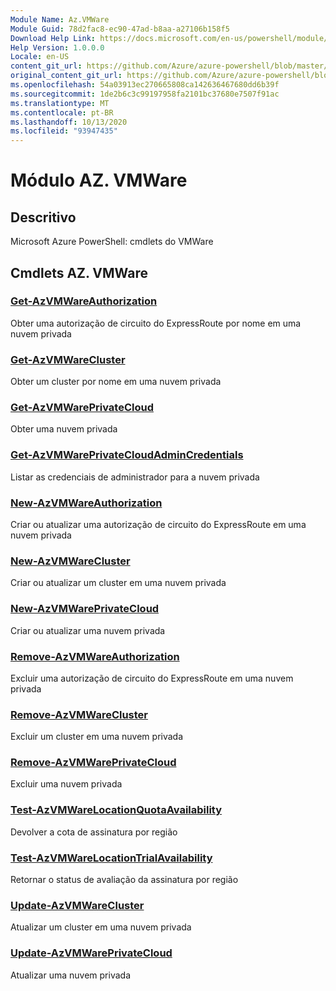 ```yaml
---
Module Name: Az.VMWare
Module Guid: 78d2fac8-ec90-47ad-b8aa-a27106b158f5
Download Help Link: https://docs.microsoft.com/en-us/powershell/module/az.vmware
Help Version: 1.0.0.0
Locale: en-US
content_git_url: https://github.com/Azure/azure-powershell/blob/master/src/VMWare/help/Az.VMWare.md
original_content_git_url: https://github.com/Azure/azure-powershell/blob/master/src/VMWare/help/Az.VMWare.md
ms.openlocfilehash: 54a03913ec270665808ca142636467680dd6b39f
ms.sourcegitcommit: 1de2b6c3c99197958fa2101bc37680e7507f91ac
ms.translationtype: MT
ms.contentlocale: pt-BR
ms.lasthandoff: 10/13/2020
ms.locfileid: "93947435"
---
```

# Módulo AZ. VMWare
## Descritivo
Microsoft Azure PowerShell: cmdlets do VMWare

## Cmdlets AZ. VMWare
### [Get-AzVMWareAuthorization](Get-AzVMWareAuthorization.md)
Obter uma autorização de circuito do ExpressRoute por nome em uma nuvem privada

### [Get-AzVMWareCluster](Get-AzVMWareCluster.md)
Obter um cluster por nome em uma nuvem privada

### [Get-AzVMWarePrivateCloud](Get-AzVMWarePrivateCloud.md)
Obter uma nuvem privada

### [Get-AzVMWarePrivateCloudAdminCredentials](Get-AzVMWarePrivateCloudAdminCredentials.md)
Listar as credenciais de administrador para a nuvem privada

### [New-AzVMWareAuthorization](New-AzVMWareAuthorization.md)
Criar ou atualizar uma autorização de circuito do ExpressRoute em uma nuvem privada

### [New-AzVMWareCluster](New-AzVMWareCluster.md)
Criar ou atualizar um cluster em uma nuvem privada

### [New-AzVMWarePrivateCloud](New-AzVMWarePrivateCloud.md)
Criar ou atualizar uma nuvem privada

### [Remove-AzVMWareAuthorization](Remove-AzVMWareAuthorization.md)
Excluir uma autorização de circuito do ExpressRoute em uma nuvem privada

### [Remove-AzVMWareCluster](Remove-AzVMWareCluster.md)
Excluir um cluster em uma nuvem privada

### [Remove-AzVMWarePrivateCloud](Remove-AzVMWarePrivateCloud.md)
Excluir uma nuvem privada

### [Test-AzVMWareLocationQuotaAvailability](Test-AzVMWareLocationQuotaAvailability.md)
Devolver a cota de assinatura por região

### [Test-AzVMWareLocationTrialAvailability](Test-AzVMWareLocationTrialAvailability.md)
Retornar o status de avaliação da assinatura por região

### [Update-AzVMWareCluster](Update-AzVMWareCluster.md)
Atualizar um cluster em uma nuvem privada

### [Update-AzVMWarePrivateCloud](Update-AzVMWarePrivateCloud.md)
Atualizar uma nuvem privada

